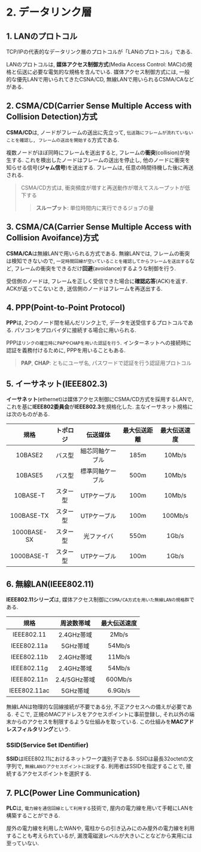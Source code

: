 # **2. データリンク層**

## **1. LANのプロトコル**

TCP/IPの代表的なデータリンク層のプロトコルが「LANのプロトコル」である.

LANのプロトコルは, **媒体アクセス制御方式**(Media Access Control: MAC)の規格と伝送に必要な電気的な規格を含んでいる. 媒体アクセス制御方式には, 一般的な優先LANで用いられてきたCSNA/CD, 無線LANで用いられるCSMA/CAなどがある.

## **2. CSMA/CD**(Carrier Sense Multiple Access with Collision Detection)**方式**

**CSMA/CD**は, ノードがフレームの送出に先立って, `伝送路にフレームが流れていないことを確認し, フレームの送出を開始する`方式である.

複数ノードがほぼ同時にフレームを送出すると, フレームの**衝突**(collision)が発生する. これを検出したノードはフレームの送出を停止し, 他のノードに衝突を知らせる信号(**ジャム信号**)を送出する. フレームは, 任意の時間待機した後に再送される.

> CSMA/CD方式は, 衝突頻度が増すと再送動作が増えてスループットが低下する
>> **スループット**: 単位時間内に実行できるジョブの量

## **3. CSMA/CA**(Carrier Sense Multiple Access with Collision Avoifance)**方式**

**CSMA/CA**は無線LANで用いられる方式である. 無線LANでは, フレームの衝突は検知できないので, `一定時間回線が空いていることを確認してからフレームを送出する`など, フレームの衝突をできるだけ**回避**(avoidance)するような制御を行う.

受信側のノードは, フレームを正しく受信できた場合に**確認応答**(ACK)を返す. ACKが返ってこないとき, 送信側のノードはフレームを再送出する.

## **4. PPP**(Point-to-Point Protocol)

**PPP**は, 2つのノード間を結んだリンク上で, データを送受信するプロトコルである. パソコンをプロバイダに接続する場合に用いられる.

PPPは`リンクの確立時にPAPやCHAPを用いた認証を行う`. インターネットへの接続時に認証を義務付けるために, PPPを用いることもある.

> **PAP**, **CHAP**: ともにユーザ名, パスワードで認証を行う認証用プロトコル

## **5. イーサネット**(IEEE802.3)

**イーサネット**(ethernet)は媒体アクセス制御にCSMA/CD方式を採用するLANで, これを基に**IEEE802委員会**が**IEEE802.3**を規格化した. 主なイーサネット規格には次のものがある.

| 規格 | トポロジ | 伝送媒体 | 最大伝送距離 | 最大伝送速度 |
| :-: | :-: | :-: | :-: | :-: |
| 10BASE2 | バス型 | 細芯同軸ケーブル | 185m | 10Mb/s |
| 10BASE5 | バス型 | 標準同軸ケーブル | 500m | 10Mb/s |
| 10BASE-T | スター型 | UTPケーブル | 100m | 10Mb/s |
| 100BASE-TX | スター型 | UTPケーブル | 100m | 100Mb/s |
| 1000BASE-SX | スター型 | 光ファイバ | 550m | 1Gb/s |
| 1000BASE-T | スター型 | UTPケーブル | 100m | 1Gb/s |

## **6. 無線LAN**(IEEE802.11)

**IEEE802.11シリーズ**は, 媒体アクセス制御に`CSMA/CA方式を用いた無線LANの規格群`である.

| 規格 | 周波数帯域 | 最大伝送速度 |
| :-: | :-: | :-: |
| IEEE802.11 | 2.4GHz帯域 | 2Mb/s |
| IEEE802.11a | 5GHz帯域 | 54Mb/s |
| IEEE802.11b | 2.4GHz帯域 | 11Mb/s |
| IEEE802.11g | 2.4GHz帯域 | 54Mb/s |
| IEEE802.11n | 2.4/5GHz帯域 | 600Mb/s |
| IEEE802.11ac | 5GHz帯域 | 6.9Gb/s |

無線LANは物理的な回線接続が不要である分, 不正アクセスへの備えが必要である. そこで, 正規のMACアドレスをアクセスポイントに事前登録し, それ以外の端末からのアクセスを制限するような仕組みを取っている. この仕組みを**MACアドレスフィルタリング**という.

### **SSID**(Service Set IDentifier)

**SSID**はIEEE802.11におけるネットワーク識別子である. SSIDは最長32octetの文字列で, `無線LANのアクセスポイントに設定`する. 利用者はSSIDを指定することで, 接続するアクセスポイントを選択する.

## **7. PLC**(Power Line Communication)

**PLC**は, `電力線を通信回線として利用する`技術で, 屋内の電力線を用いて手軽にLANを構築することができる.

屋外の電力線を利用したWANや, 電柱からの引き込みにのみ屋外の電力線を利用することも考えられているが, 漏洩電磁波レベルが大きいことなどから実用には至っていない.
